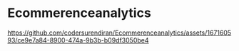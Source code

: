 # Ecommerenceanalytics


https://github.com/codersurendiran/Ecommerenceanalytics/assets/167160593/ce9e7a84-8900-474a-9b3b-b09df3050be4
